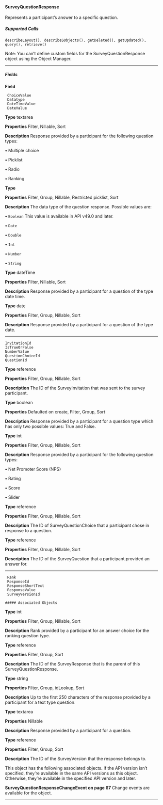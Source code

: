 #### SurveyQuestionResponse

Represents a participant’s answer to a specific question.

##### Supported Calls
```
describeLayout(), describeSObjects(), getDeleted(), getUpdated(), query(), retrieve()

```
Note: You can’t define custom fields for the SurveyQuestionResponse object using the Object Manager.


-----

##### Fields

**Field**
```
 ChoiceValue
 Datatype
 DateTimeValue
 DateValue

```

**Type**
textarea

**Properties**
Filter, Nillable, Sort

**Description**
Response provided by a participant for the following question types:

**•** Multiple choice

**•** Picklist

**•** Radio

**•** Ranking

**Type**

**Properties**
Filter, Group, Nillable, Restricted picklist, Sort

**Description**
The data type of the question response. Possible values are:

**•** `Boolean` This value is available in API v49.0 and later.

**•** `Date`

**•** `Double`

**•** `Int`

**•** `Number`

**•** `String`

**Type**
dateTime

**Properties**
Filter, Nillable, Sort

**Description**
Response provided by a participant for a question of the type date time.

**Type**
date

**Properties**
Filter, Group, Nillable, Sort

**Description**
Response provided by a participant for a question of the type date.


-----

```
InvitationId
IsTrueOrFalse
NumberValue
QuestionChoiceId
QuestionId

```

**Type**
reference

**Properties**
Filter, Group, Nillable, Sort

**Description**
The ID of the SurveyInvitation that was sent to the survey participant.

**Type**
boolean

**Properties**
Defaulted on create, Filter, Group, Sort

**Description**
Response provided by a participant for a question type which has only two possible values:
True and False.

**Type**
int

**Properties**
Filter, Group, Nillable, Sort

**Description**
Response provided by a participant for the following question types:

**•** Net Promoter Score (NPS)

**•** Rating

**•** Score

**•** Slider

**Type**
reference

**Properties**
Filter, Group, Nillable, Sort

**Description**
The ID of SurveyQuestionChoice that a participant chose in response to a question.

**Type**
reference

**Properties**
Filter, Group, Nillable, Sort

**Description**
The ID of the SurveyQuestion that a participant provided an answer for.


-----

```
 Rank
 ResponseId
 ResponseShortText
 ResponseValue
 SurveyVersionId

##### Associated Objects

```

**Type**
int

**Properties**
Filter, Group, Nillable, Sort

**Description**
Rank provided by a participant for an answer choice for the ranking question type.

**Type**
reference

**Properties**
Filter, Group, Sort

**Description**
The ID of the SurveyResponse that is the parent of this SurveyQuestionResponse.

**Type**
string

**Properties**
Filter, Group, idLookup, Sort

**Description**
Up to the first 250 characters of the response provided by a participant for a text type question.

**Type**
textarea

**Properties**
Nillable

**Description**
Response provided by a participant for a question.

**Type**
reference

**Properties**
Filter, Group, Sort

**Description**
The ID of the SurveyVersion that the response belongs to.


This object has the following associated objects. If the API version isn’t specified, they’re available in the same API versions as this object.
Otherwise, they’re available in the specified API version and later.

**SurveyQuestionResponseChangeEvent on page 67**
Change events are available for the object.


-----
